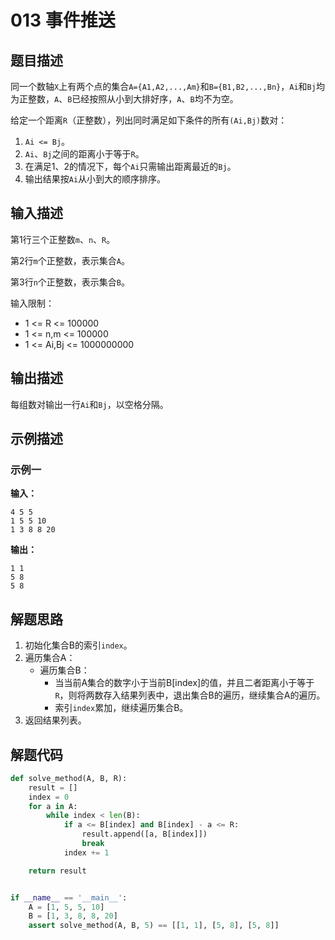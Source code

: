 # 013 事件推送

## 题目描述

同一个数轴`X`上有两个点的集合`A={A1,A2,...,Am}`和`B={B1,B2,...,Bn}`，`Ai`和`Bj`均为正整数，`A`、`B`已经按照从小到大排好序，`A`、`B`均不为空。

给定一个距离`R`（正整数），列出同时满足如下条件的所有`(Ai,Bj)`数对：

1. `Ai <= Bj`。
2. `Ai`、`Bj`之间的距离小于等于`R`。
3. 在满足1、2的情况下，每个`Ai`只需输出距离最近的`Bj`。
4. 输出结果按`Ai`从小到大的顺序排序。

## 输入描述

第1行三个正整数`m`、`n`、`R`。

第2行`m`个正整数，表示集合`A`。

第3行`n`个正整数，表示集合`B`。

输入限制：

- 1 <= R <= 100000
- 1 <= n,m <= 100000
- 1 <= Ai,Bj <= 1000000000

## 输出描述

每组数对输出一行`Ai`和`Bj`，以空格分隔。

## 示例描述

### 示例一

**输入：**
```
4 5 5
1 5 5 10
1 3 8 8 20 
```

**输出：**
```
1 1
5 8 
5 8
```

## 解题思路

1. 初始化集合B的索引`index`。
2. 遍历集合A：
    - 遍历集合B：
        - 当当前A集合的数字小于当前B[index]的值，并且二者距离小于等于`R`，则将两数存入结果列表中，退出集合B的遍历，继续集合A的遍历。
        - 索引`index`累加，继续遍历集合B。
3. 返回结果列表。

## 解题代码

```python
def solve_method(A, B, R):
    result = []
    index = 0
    for a in A:
        while index < len(B):
            if a <= B[index] and B[index] - a <= R:
                result.append([a, B[index]])
                break
            index += 1

    return result


if __name__ == '__main__':
    A = [1, 5, 5, 10]
    B = [1, 3, 8, 8, 20]
    assert solve_method(A, B, 5) == [[1, 1], [5, 8], [5, 8]]
```